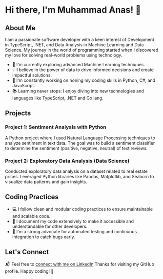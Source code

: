 # Hi there, I'm Muhammad Anas! 👋

## About Me

I am a passionate software developer with a keen interest of Development in TypeScript, .NET, and Data Analysis in Machine Learning and Data Science. My journey in the world of programming started when I discovered my love for solving real-world problems using technology.

- 🌱 I'm currently exploring advanced Machine Learning techniques.
- 💡 I believe in the power of data to drive informed decisions and create impactful solutions.
- 🔭 I'm constantly working on honing my coding skills in Python, C#, and JavaScript.
- 📚 Learning never stops: I enjoy diving into new technologies and languages like TypeScript, .NET and Go lang.
## Projects

### Project 1: Sentiment Analysis with Python
A Python project where I used Natural Language Processing techniques to analyze sentiment in text data. The goal was to build a sentiment classifier to determine the sentiment (positive, negative, neutral) of text reviews.

### Project 2: Exploratory Data Analysis (Data Science)
Conducted exploratory data analysis on a dataset related to real estate prices. Leveraged Python libraries like Pandas, Matplotlib, and Seaborn to visualize data patterns and gain insights.

## Coding Practices

- 💻 I follow clean and modular coding practices to ensure maintainable and scalable code.
- 📝 I document my code extensively to make it accessible and understandable for other developers.
- 🤖 I'm a strong advocate for automated testing and continuous integration to catch bugs early.

## Let's Connect

📬 Feel free to [connect with me on LinkedIn](https://www.linkedin.com/in/muhammad-anas-afzal-7aa18a23/)
Thanks for visiting my GitHub profile. Happy coding! 🚀

